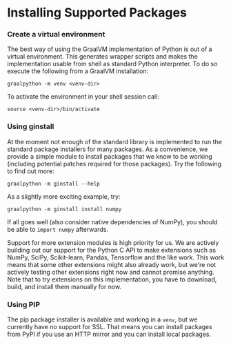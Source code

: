 # Installing Supported Packages

### Create a virtual environment

The best way of using the GraalVM implementation of Python is out of a virtual
environment. This generates wrapper scripts and makes the implementation usable
from shell as standard Python interpreter. To do so execute the following from a
GraalVM installation:

```
graalpython -m venv <venv-dir>
```

To activate the environment in your shell session call:

```
source <venv-dir>/bin/activate
```

### Using ginstall

At the moment not enough of the standard library is implemented to run the
standard package installers for many packages. As a convenience, we provide a
simple module to install packages that we know to be working (including
potential patches required for those packages). Try the following to find out
more:

```
graalpython -m ginstall --help
```

As a slightly more exciting example, try:

```
graalpython -m ginstall install numpy
```

If all goes well (also consider native dependencies of NumPy), you should be
able to `import numpy` afterwards.

Support for more extension modules is high priority for us. We are actively
building out our support for the Python C API to make extensions such as NumPy,
SciPy, Scikit-learn, Pandas, Tensorflow and the like work. This work means that
some other extensions might also already work, but we're not actively testing
other extensions right now and cannot promise anything. Note that to try
extensions on this implementation, you have to download, build, and install them
manually for now.

### Using PIP

The pip package installer is available and working in a `venv`, but we currently
have no support for SSL. That means you can install packages from PyPI if you
use an HTTP mirror and you can install local packages.
